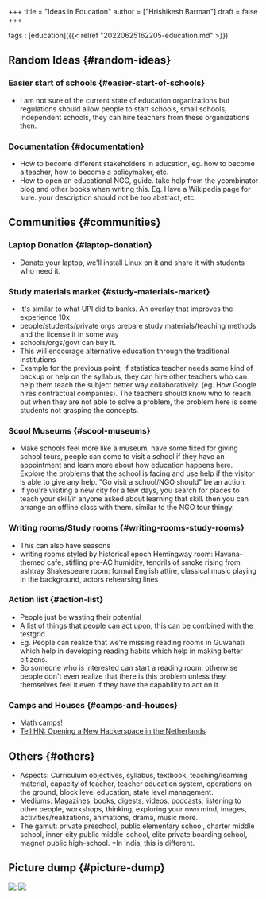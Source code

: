 +++
title = "Ideas in Education"
author = ["Hrishikesh Barman"]
draft = false
+++

tags
: [education]({{< relref "20220625162205-education.md" >}})


## Random Ideas {#random-ideas}


### Easier start of schools {#easier-start-of-schools}

-   I am not sure of the current state of education organizations but regulations should allow people to start schools, small schools, independent schools, they can hire teachers from these organizations then.


### Documentation {#documentation}

-   How to become different stakeholders in education, eg. how to become a teacher, how to become a policymaker, etc.
-   How to open an educational NGO, guide. take help from the ycombinator blog and other books when writing this. Eg. Have a Wikipedia page for sure. your description should not be too abstract, etc.


## Communities {#communities}


### Laptop Donation {#laptop-donation}

-   Donate your laptop, we'll install Linux on it and share it with students who need it.


### Study materials market {#study-materials-market}

-   It's similar to what UPI did to banks. An overlay that improves the experience 10x
-   people/students/private orgs prepare study materials/teaching methods and the license it in some way
-   schools/orgs/govt can buy it.
-   This will encourage alternative education through the traditional institutions
-   Example for the previous point; if statistics teacher needs some kind of backup or help on the syllabus, they can hire other teachers who can help them teach the subject better way collaboratively. (eg. How Google hires contractual companies). The teachers should know who to reach out when they are not able to solve a problem, the problem here is some students not grasping the concepts.


### Scool Museums {#scool-museums}

-   Make schools feel more like a museum, have some fixed for giving school tours, people can come to visit a school if they have an appointment and learn more about how education happens here. Explore the problems that the school is facing and use help if the visitor is able to give any help. "Go visit a school/NGO should" be an action.
-   If you're visiting a new city for a few days, you search for places to teach your skill/if anyone asked about learning that skill. then you can arrange an offline class with them. similar to the NGO tour thingy.


### Writing rooms/Study rooms {#writing-rooms-study-rooms}

-   This can also have seasons
-   writing rooms styled by historical epoch Hemingway room: Havana-themed cafe, stifling pre-AC humidity, tendrils of smoke rising from ashtray Shakespeare room: formal English attire, classical music playing in the background, actors rehearsing lines


### Action list {#action-list}

-   People just be wasting their potential
-   A list of things that people can act upon, this can be combined with the testgrid.
-   Eg. People can realize that we're missing reading rooms in Guwahati which help in developing reading habits which help in making better citizens.
-   So someone who is interested can start a reading room, otherwise people don't even realize that there is this problem unless they themselves feel it even if they have the capability to act on it.


### Camps and Houses {#camps-and-houses}

-   Math camps!
-   [Tell HN: Opening a New Hackerspace in the Netherlands](https://news.ycombinator.com/item?id=30710144)


## Others {#others}

-   Aspects: Curriculum objectives, syllabus, textbook, teaching/learning material, capacity of teacher, teacher education system, operations on the ground, block level education, state level management.
-   Mediums: Magazines, books, digests, videos, podcasts, listening to other people, workshops, thinking, exploring your own mind, images, activities/realizations, animations, drama, music more.
-   The gamut: private preschool, public elementary school, charter middle school, inner-city public middle-school, elite private boarding school, magnet public high-school. \*In India, this is different.


## Picture dump {#picture-dump}

![](/ox-hugo/20220716160722-ideas_in_education-1181389258.png)
![](/ox-hugo/20220716160722-ideas_in_education-1356012394.png)
